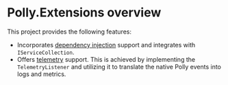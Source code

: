 # Polly.Extensions overview

This project provides the following features:

- Incorporates [dependency injection](../../docs/dependency-injection.md) support and integrates with `IServiceCollection`.
- Offers [telemetry](../../docs/telemetry.md) support. This is achieved by implementing the `TelemetryListener` and utilizing it to translate the native Polly events into logs and metrics.
